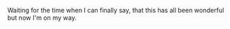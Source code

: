 Waiting for the time when I can finally say, that this has all been wonderful but now I'm on my way.
